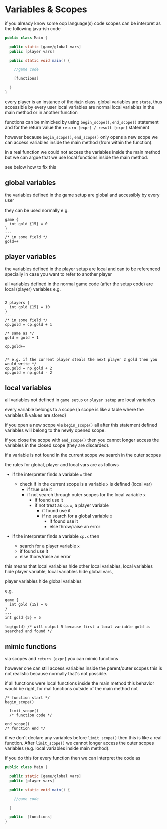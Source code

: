 # Variables & Scopes

if you already know some oop language(s) code scopes can be interpret as the following java-ish code

```java
public class Main {

  public static [game/global vars]
  public [player vars]

  public static void main() {

    //game code

    [functions]

  }
}
```

every player is an instance of the `Main` class.
global variables are `state`, thus accessible by every user
local variables are normal local variables in the main method or in another function

functions can be mimicked by using `begin_scope()`, `end_scope()` statement and for the return value the `return [expr] / result [expr]` statement

however because `begin_scope()`, `end_scope()` only opens a new scope we can access variables inside the main method (from within the function).

in a real function we could not access the variables inside the main method
but we can argue that we use local functions inside the main method.

see below how to fix this

## global variables

the variables defined in the game setup are global and accessibly by every user

they can be used normally e.g.

```bbgel
game {
  int gold {15} = 0
}
---
/* in some field */
gold++
```

## player variables

the variables defined in the player setup are local and can to be referenced specially in case you want to refer to another player

all variables defined in the normal game code (after the setup code) are local (player) variables
e.g.

```bbgel

2 players {
  int gold {15} = 10
}
---
/* in some field */
cp.gold = cp.gold + 1

/* same as */
gold = gold + 1

cp.gold++


/* e.g. if the current player steals the next player 2 gold then you would write */
cp.gold = np.gold + 2
np.gold = np.gold - 2
```

## local variables

all variables not defined in `game setup` or `player setup` are local variables

every variable belongs to a scope (a scope is like a table where the variables & values are stored)

if you open a new scope via `begin_scope()` all after this statement defined variables will belong to the newly opened scope.

if you close the scope with `end_scope()` then you cannot longer access the variables in the closed scope (they are discarded).

if a variable is not found in the current scope we search in the outer scopes

the rules for global, player and local vars are as follows

- if the interpreter finds a variable `x` then
	- check if in the current scope is a variable `x` is defined (local var)
		- if true use it
		- if not search through outer scopes for the local variable `x`
			- if found use it
			- if not treat as `cp.x`, a player variable
				- if found use it
				- if no search for a global variable `x`
					- if found use it
					- else throw/raise an error

- if the interpreter finds a variable `cp.x` then
	- search for a player variable `x`
	- if found use it
	- else thorw/raise an error


this means that
local variables hide other local variables,
local variables hide player variable,
local variables hide global vars,

player variables hide global variables

e.g.

```bbgel
game {
  int gold {15} = 0
}
---
int gold {5} = 5

log(gold) /* will output 5 because first a local variable gold is searched and found */
```

## mimic functions

via scopes and `return [expr]` you can mimic functions

however one can still access variables inside the parent/outer scopes
this is not realistic because normally that's not possible.

if all functions were local functions inside the main method this behavior would be right, for mal functions outside of the main method not

```bbgel
/* function start */
begin_scope()

  limit_scope()
  /* function code */

end_scope()
/* function end */
```

if we don't declare any variables before `limit_scope()` then this is like a real function. After `limit_scope()` we cannot longer access the outer scopes variables (e.g. local variables inside main method).

if you do this for every function then we can interpret the code as 

```java
public class Main {

  public static [game/global vars]
  public [player vars]

  public static void main() {

    //game code

  }

  public  [functions]
}
```